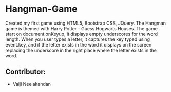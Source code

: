 # Hangman-Game

Created my first game using HTML5, Bootstrap CSS, JQuery. The Hangman game is themed with Harry Potter - Guess Hogwarts Houses. The game start on document.onKeyup, it displays empty underscores for the word length. When you user types a letter, it captures the key typed using event.key, and if the letter exists in the word it displays on the screen replacing the underscore in the right place where the letter exists in the word.

## Contributor:
* Vaiji Neelakandan
